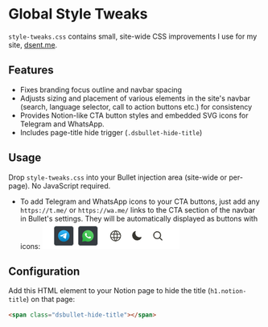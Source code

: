 # Global Style Tweaks

`style-tweaks.css` contains small, site-wide CSS improvements I use for my site, [dsent.me](https://dsent.me).

## Features

- Fixes branding focus outline and navbar spacing
- Adjusts sizing and placement of various elements in the site's navbar (search, language selector, call to action buttons etc.) for consistency
- Provides Notion-like CTA button styles and embedded SVG icons for Telegram and WhatsApp.
- Includes page-title hide trigger (`.dsbullet-hide-title`)

## Usage

Drop `style-tweaks.css` into your Bullet injection area (site-wide or per-page). No JavaScript required.

- To add Telegram and WhatsApp icons to your CTA buttons, just add any `https://t.me/` or `https://wa.me/` links to the CTA section of the navbar in Bullet's settings. They will be automatically displayed as buttons with icons:
    ![A screenshot of a navbar section with Telegram and WhatsApp icons as CTA buttons](wa-tg-icons-cta.png)

## Configuration

Add this HTML element to your Notion page to hide the title (`h1.notion-title`) on that page:

```html
<span class="dsbullet-hide-title"></span>
```
